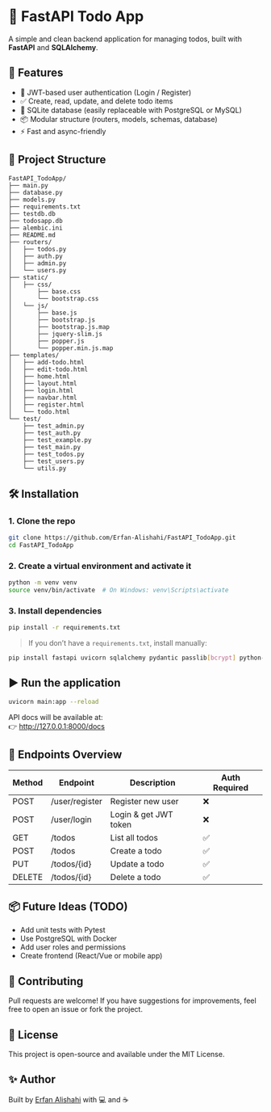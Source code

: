 
# 📝 FastAPI Todo App

A simple and clean backend application for managing todos, built with **FastAPI** and **SQLAlchemy**.

## 🚀 Features

- 🔐 JWT-based user authentication (Login / Register)
- ✅ Create, read, update, and delete todo items
- 🧠 SQLite database (easily replaceable with PostgreSQL or MySQL)
- 📦 Modular structure (routers, models, schemas, database)
- ⚡️ Fast and async-friendly

## 📂 Project Structure

```
FastAPI_TodoApp/
├── main.py
├── database.py
├── models.py
├── requirements.txt
├── testdb.db
├── todosapp.db
├── alembic.ini
├── README.md
├── routers/
│   ├── todos.py
│   ├── auth.py
│   ├── admin.py
│   └── users.py
├── static/
│   ├── css/
│       ├── base.css
│       └── bootstrap.css
│   └── js/
│       ├── base.js
│       ├── bootstrap.js
│       ├── bootstrap.js.map
│       ├── jquery-slim.js
│       ├── popper.js
│       └── popper.min.js.map
├── templates/
│   ├── add-todo.html
│   ├── edit-todo.html
│   ├── home.html
│   ├── layout.html
│   ├── login.html
│   ├── navbar.html
│   ├── register.html
│   └── todo.html
└── test/
    ├── test_admin.py
    ├── test_auth.py
    ├── test_example.py
    ├── test_main.py
    ├── test_todos.py
    ├── test_users.py
    └── utils.py
```

## 🛠️ Installation

### 1. Clone the repo
```bash
git clone https://github.com/Erfan-Alishahi/FastAPI_TodoApp.git
cd FastAPI_TodoApp
```

### 2. Create a virtual environment and activate it
```bash
python -m venv venv
source venv/bin/activate  # On Windows: venv\Scripts\activate
```

### 3. Install dependencies
```bash
pip install -r requirements.txt
```

> If you don’t have a `requirements.txt`, install manually:
```bash
pip install fastapi uvicorn sqlalchemy pydantic passlib[bcrypt] python-jose
```

## ▶️ Run the application

```bash
uvicorn main:app --reload
```

API docs will be available at:  
👉 http://127.0.0.1:8000/docs

## 📌 Endpoints Overview

| Method | Endpoint        | Description             | Auth Required |
|--------|------------------|-------------------------|---------------|
| POST   | /user/register   | Register new user       | ❌            |
| POST   | /user/login      | Login & get JWT token   | ❌            |
| GET    | /todos           | List all todos          | ✅            |
| POST   | /todos           | Create a todo           | ✅            |
| PUT    | /todos/{id}      | Update a todo           | ✅            |
| DELETE | /todos/{id}      | Delete a todo           | ✅            |

## 📦 Future Ideas (TODO)

- Add unit tests with Pytest
- Use PostgreSQL with Docker
- Add user roles and permissions
- Create frontend (React/Vue or mobile app)

## 🤝 Contributing

Pull requests are welcome! If you have suggestions for improvements, feel free to open an issue or fork the project.

## 📄 License

This project is open-source and available under the MIT License.

## ✨ Author

Built by [Erfan Alishahi](https://github.com/Erfan-Alishahi) with 💻 and ☕
